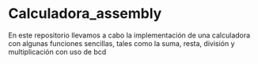 # Calculadora_assembly
En este repositorio llevamos a cabo la implementación de una calculadora con algunas funciones sencillas, tales como la suma, resta, división y multiplicación con uso de bcd 
